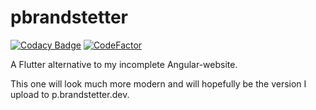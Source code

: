 # pbrandstetter

[![Codacy Badge](https://api.codacy.com/project/badge/Grade/26195d055352454da5aa24cca5e64647)](https://app.codacy.com/manual/pbrandstetter/my-site?utm_source=github.com&utm_medium=referral&utm_content=pbrandstetter/my-site&utm_campaign=Badge_Grade_Dashboard)
[![CodeFactor](https://www.codefactor.io/repository/github/pbrandstetter/my-site/badge/master?s=45665dffcb441972355d235c76ad68518d2f2b04)](https://www.codefactor.io/repository/github/pbrandstetter/my-site/overview/master)

A Flutter alternative to my incomplete Angular-website.

This one will look much more modern and will hopefully be the version I upload to p.brandstetter.dev.
